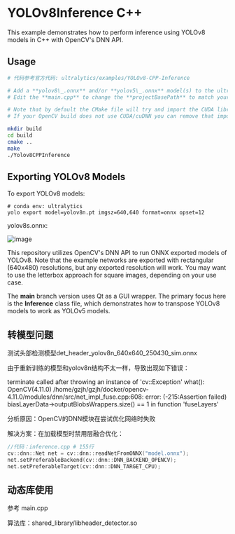 # YOLOv8Inference C++

This example demonstrates how to perform inference using YOLOv8 models in C++ with OpenCV's DNN API.

## Usage

```bash
# 代码参考官方代码: ultralytics/examples/YOLOv8-CPP-Inference

# Add a **yolov8\_.onnx** and/or **yolov5\_.onnx** model(s) to the ultralytics folder.
# Edit the **main.cpp** to change the **projectBasePath** to match your user.

# Note that by default the CMake file will try and import the CUDA library to be used with the OpenCVs dnn (cuDNN) GPU Inference.
# If your OpenCV build does not use CUDA/cuDNN you can remove that import call and run the example on CPU.

mkdir build
cd build
cmake ..
make
./Yolov8CPPInference
```

## Exporting YOLOv8 Models

To export YOLOv8 models:

```commandline
# conda env: ultralytics
yolo export model=yolov8n.pt imgsz=640,640 format=onnx opset=12
```


yolov8s.onnx:

![image](https://user-images.githubusercontent.com/40023722/217356132-a4cecf2e-2729-4acb-b80a-6559022d7707.png)


This repository utilizes OpenCV's DNN API to run ONNX exported models of YOLOv8. Note that the example networks are exported with rectangular (640x480) resolutions, but any exported resolution will work. You may want to use the letterbox approach for square images, depending on your use case.

The **main** branch version uses Qt as a GUI wrapper. The primary focus here is the **Inference** class file, which demonstrates how to transpose YOLOv8 models to work as YOLOv5 models.


## 转模型问题
测试头部检测模型det_header_yolov8n_640x640_250430_sim.onnx

由于重新训练的模型和yolov8n结构不太一样，导致出现如下错误：

terminate called after throwing an instance of 'cv::Exception'
  what():  OpenCV(4.11.0) /home/gzjh/gzjh/docker/opencv-4.11.0/modules/dnn/src/net_impl_fuse.cpp:608: error: (-215:Assertion failed) biasLayerData->outputBlobsWrappers.size() == 1 in function 'fuseLayers'

分析原因：OpenCV的DNN模块在尝试优化网络时失败

解决方案：在加载模型时禁用层融合优化：

```cpp
//代码：inference.cpp # 155行
cv::dnn::Net net = cv::dnn::readNetFromONNX("model.onnx");
net.setPreferableBackend(cv::dnn::DNN_BACKEND_OPENCV);
net.setPreferableTarget(cv::dnn::DNN_TARGET_CPU);

```

## 动态库使用

参考 main.cpp

算法库：shared_library/libheader_detector.so

